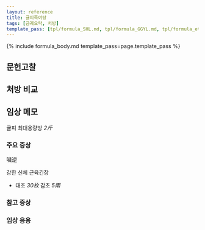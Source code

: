 ```yaml
---
layout: reference
title: 귤피죽여탕
tags: [금궤요략, 처방]
template_pass: [tpl/formula_SHL.md, tpl/formula_GGYL.md, tpl/formula_etc.md]
---
```


{% include formula_body.md template_pass=page.template_pass %}


## 문헌고찰

## 처방 비교


## 임상 메모

귤피 최대용량방 _2斤_

### 주요 증상

噦逆

강한 신체 근육긴장
* 대조 _30枚_ 감초 _5兩_

### 참고 증상

### 임상 응용
